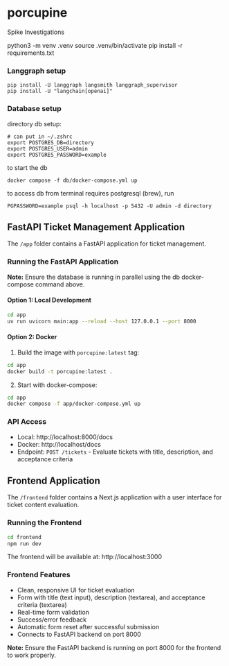 # porcupine
Spike Investigations

python3 -m venv .venv
source .venv/bin/activate
pip install -r requirements.txt


### Langgraph setup
```
pip install -U langgraph langsmith langgraph_supervisor
pip install -U "langchain[openai]"
```


### Database setup
directory db setup:
```
# can put in ~/.zshrc
export POSTGRES_DB=directory
export POSTGRES_USER=admin
export POSTGRES_PASSWORD=example
```

to start the db
```
docker compose -f db/docker-compose.yml up
```

to access db from terminal requires postgresql (brew), run
```
PGPASSWORD=example psql -h localhost -p 5432 -U admin -d directory
```

## FastAPI Ticket Management Application

The `/app` folder contains a FastAPI application for ticket management.

### Running the FastAPI Application

**Note:** Ensure the database is running in parallel using the db docker-compose command above.

#### Option 1: Local Development
```bash
cd app
uv run uvicorn main:app --reload --host 127.0.0.1 --port 8000
```

#### Option 2: Docker
1. Build the image with `porcupine:latest` tag:
```bash
cd app
docker build -t porcupine:latest .
```

2. Start with docker-compose:
```bash
cd app
docker compose -f app/docker-compose.yml up
```

### API Access
- Local: http://localhost:8000/docs
- Docker: http://localhost/docs
- Endpoint: `POST /tickets` - Evaluate tickets with title, description, and acceptance criteria

## Frontend Application

The `/frontend` folder contains a Next.js application with a user interface for ticket content evaluation.

### Running the Frontend

```bash
cd frontend
npm run dev
```

The frontend will be available at: http://localhost:3000

### Frontend Features
- Clean, responsive UI for ticket evaluation
- Form with title (text input), description (textarea), and acceptance criteria (textarea)
- Real-time form validation
- Success/error feedback
- Automatic form reset after successful submission
- Connects to FastAPI backend on port 8000

**Note:** Ensure the FastAPI backend is running on port 8000 for the frontend to work properly.
